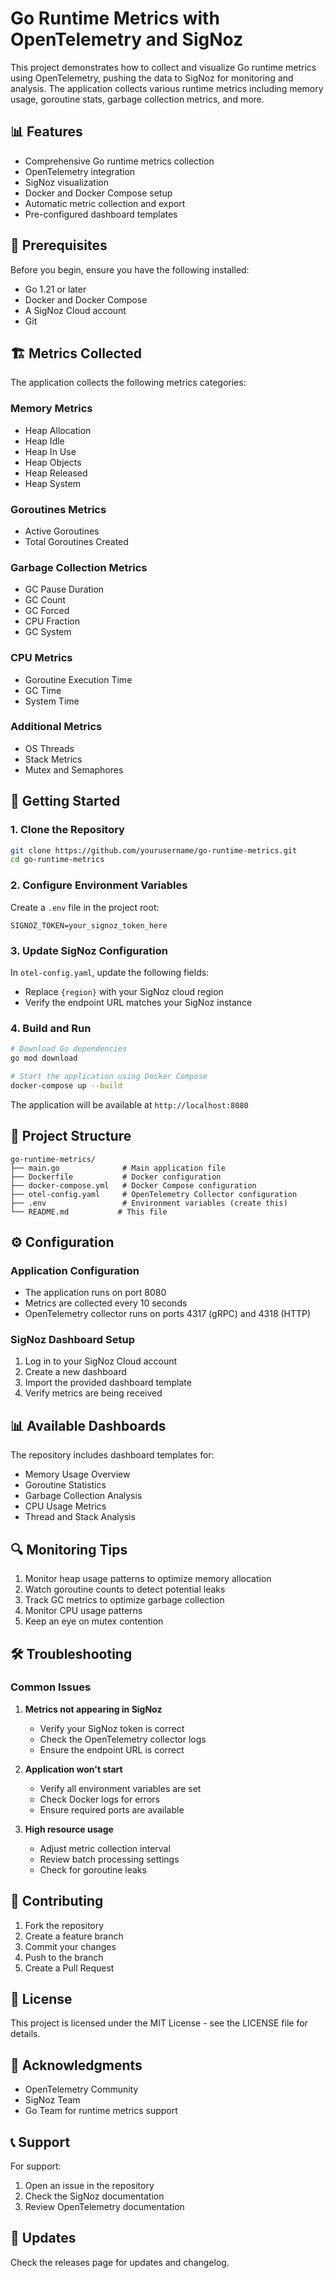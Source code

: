 # Go Runtime Metrics with OpenTelemetry and SigNoz

This project demonstrates how to collect and visualize Go runtime metrics using OpenTelemetry, pushing the data to SigNoz for monitoring and analysis. The application collects various runtime metrics including memory usage, goroutine stats, garbage collection metrics, and more.

## 📊 Features

- Comprehensive Go runtime metrics collection
- OpenTelemetry integration
- SigNoz visualization
- Docker and Docker Compose setup
- Automatic metric collection and export
- Pre-configured dashboard templates

## 🔧 Prerequisites

Before you begin, ensure you have the following installed:
- Go 1.21 or later
- Docker and Docker Compose
- A SigNoz Cloud account
- Git

## 🏗️ Metrics Collected

The application collects the following metrics categories:

### Memory Metrics
- Heap Allocation
- Heap Idle
- Heap In Use
- Heap Objects
- Heap Released
- Heap System

### Goroutines Metrics
- Active Goroutines
- Total Goroutines Created

### Garbage Collection Metrics
- GC Pause Duration
- GC Count
- GC Forced
- CPU Fraction
- GC System

### CPU Metrics
- Goroutine Execution Time
- GC Time
- System Time

### Additional Metrics
- OS Threads
- Stack Metrics
- Mutex and Semaphores

## 🚀 Getting Started

### 1. Clone the Repository

```bash
git clone https://github.com/yourusername/go-runtime-metrics.git
cd go-runtime-metrics
```

### 2. Configure Environment Variables

Create a `.env` file in the project root:

```env
SIGNOZ_TOKEN=your_signoz_token_here
```

### 3. Update SigNoz Configuration

In `otel-config.yaml`, update the following fields:
- Replace `{region}` with your SigNoz cloud region
- Verify the endpoint URL matches your SigNoz instance

### 4. Build and Run

```bash
# Download Go dependencies
go mod download

# Start the application using Docker Compose
docker-compose up --build
```

The application will be available at `http://localhost:8080`

## 📁 Project Structure

```
go-runtime-metrics/
├── main.go              # Main application file
├── Dockerfile           # Docker configuration
├── docker-compose.yml   # Docker Compose configuration
├── otel-config.yaml     # OpenTelemetry Collector configuration
├── .env                 # Environment variables (create this)
└── README.md           # This file
```

## ⚙️ Configuration

### Application Configuration
- The application runs on port 8080
- Metrics are collected every 10 seconds
- OpenTelemetry collector runs on ports 4317 (gRPC) and 4318 (HTTP)

### SigNoz Dashboard Setup

1. Log in to your SigNoz Cloud account
2. Create a new dashboard
3. Import the provided dashboard template
4. Verify metrics are being received

## 📊 Available Dashboards

The repository includes dashboard templates for:
- Memory Usage Overview
- Goroutine Statistics
- Garbage Collection Analysis
- CPU Usage Metrics
- Thread and Stack Analysis

## 🔍 Monitoring Tips

1. Monitor heap usage patterns to optimize memory allocation
2. Watch goroutine counts to detect potential leaks
3. Track GC metrics to optimize garbage collection
4. Monitor CPU usage patterns
5. Keep an eye on mutex contention

## 🛠️ Troubleshooting

### Common Issues

1. **Metrics not appearing in SigNoz**
   - Verify your SigNoz token is correct
   - Check the OpenTelemetry collector logs
   - Ensure the endpoint URL is correct

2. **Application won't start**
   - Verify all environment variables are set
   - Check Docker logs for errors
   - Ensure required ports are available

3. **High resource usage**
   - Adjust metric collection interval
   - Review batch processing settings
   - Check for goroutine leaks

## 🤝 Contributing

1. Fork the repository
2. Create a feature branch
3. Commit your changes
4. Push to the branch
5. Create a Pull Request

## 📝 License

This project is licensed under the MIT License - see the LICENSE file for details.

## 🙏 Acknowledgments

- OpenTelemetry Community
- SigNoz Team
- Go Team for runtime metrics support

## 📞 Support

For support:
1. Open an issue in the repository
2. Check the SigNoz documentation
3. Review OpenTelemetry documentation

## 🔄 Updates

Check the releases page for updates and changelog.